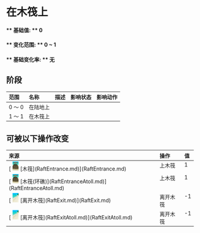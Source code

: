 # 在木筏上  
#### ** 基础值: ** 0   
#### ** 变化范围: ** 0 ~ 1  
#### ** 基础变化率: ** 无   
## 阶段  
<table class="table table-bordered" data-toggle="table" ><thead><tr ><th  style="text-align:left;vertical-align:top;"  >范围</th><th  style="text-align:left;vertical-align:top;"  >名称</th><th  style="text-align:left;vertical-align:top;"  data-sortable="true"  >描述</th><th  style="text-align:left;vertical-align:top;"  data-sortable="true"  >影响状态</th><th  style="text-align:left;vertical-align:top;"  data-sortable="true"  >影响动作</th></tr></thead><tr ><td  style="text-align:left;vertical-align:top;"  >0 ～ 0</td><td  style="text-align:left;vertical-align:top;"  >在陆地上</td><td  style="text-align:left;vertical-align:top;"  ></td><td  style="text-align:left;vertical-align:top;"  ></td><td  style="text-align:left;vertical-align:top;"  ></td></tr><tr ><td  style="text-align:left;vertical-align:top;"  >1 ～ 1</td><td  style="text-align:left;vertical-align:top;"  >在木筏上</td><td  style="text-align:left;vertical-align:top;"  ></td><td  style="text-align:left;vertical-align:top;"  ></td><td  style="text-align:left;vertical-align:top;"  ></td></tr></tbody></table>  
  
## 可被以下操作改变  
<table class="table table-bordered" data-toggle="table" ><thead><tr ><th  style="text-align:left;vertical-align:top;"  >来源</th><th  style="text-align:left;vertical-align:top;"  >操作</th><th  style="text-align:left;vertical-align:top;"  data-sortable="true"  >值</th></tr></thead><tr ><td  style="text-align:left;vertical-align:top;"  >[<div style="width:25px;display:inline-block;text-align:center"><img decoding="async" src="../wiki/Sprite/Raft.png" href="a.md" style="max-width:25px;max-height:25px;"></div>[木筏](RaftEntrance.md)](RaftEntrance.md)</td><td  style="text-align:left;vertical-align:top;"  >上木筏</td><td  style="text-align:left;vertical-align:top;"  >1</td></tr><tr ><td  style="text-align:left;vertical-align:top;"  >[<div style="width:25px;display:inline-block;text-align:center"><img decoding="async" src="../wiki/Sprite/Raft.png" href="a.md" style="max-width:25px;max-height:25px;"></div>[木筏(环礁)](RaftEntranceAtoll.md)](RaftEntranceAtoll.md)</td><td  style="text-align:left;vertical-align:top;"  >上木筏</td><td  style="text-align:left;vertical-align:top;"  >1</td></tr><tr ><td  style="text-align:left;vertical-align:top;"  >[<div style="width:25px;display:inline-block;text-align:center"><img decoding="async" src="../wiki/Sprite/Beach.png" href="a.md" style="max-width:25px;max-height:25px;"></div>[离开木筏](RaftExit.md)](RaftExit.md)</td><td  style="text-align:left;vertical-align:top;"  >离开木筏</td><td  style="text-align:left;vertical-align:top;"  >-1</td></tr><tr ><td  style="text-align:left;vertical-align:top;"  >[<div style="width:25px;display:inline-block;text-align:center"><img decoding="async" src="../wiki/Sprite/Beach.png" href="a.md" style="max-width:25px;max-height:25px;"></div>[离开木筏](RaftExitAtoll.md)](RaftExitAtoll.md)</td><td  style="text-align:left;vertical-align:top;"  >离开木筏</td><td  style="text-align:left;vertical-align:top;"  >-1</td></tr></tbody></table>  
  


<script>document.title="在木筏上 - 卡牌生存百科 Card Survival Wiki";</script>
